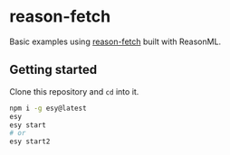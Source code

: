 # reason-fetch

Basic examples using [reason-fetch](https://github.com/lessp/reason-fetch) built with ReasonML.

## Getting started

Clone this repository and `cd` into it.

```sh
npm i -g esy@latest
esy
esy start
# or
esy start2
```


